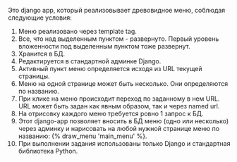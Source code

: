 Это django app, который реализовывает древовидное меню, соблюдая следующие условия:
1) Меню реализовано через template tag.
2) Все, что над выделенным пунктом - развернуто. Первый уровень вложенности под выделенным пунктом тоже развернут.
3) Хранится в БД.
4) Редактируется в стандартной админке Django.
5) Активный пункт меню определяется исходя из URL текущей страницы.
6) Меню на одной странице может быть несколько. Они определяются по названию.
7) При клике на меню происходит переход по заданному в нем URL. URL может быть задан как явным образом, так и через named url.
8) На отрисовку каждого меню требуется ровно 1 запрос к БД.
9) Этот django-app позволяет вносить в БД меню (одно или несколько) через админку и нарисовать на любой нужной странице меню по названию: {% draw_menu 'main_menu' %}.
10) При выполнении задания использованы только Django и стандартная библиотека Python.
